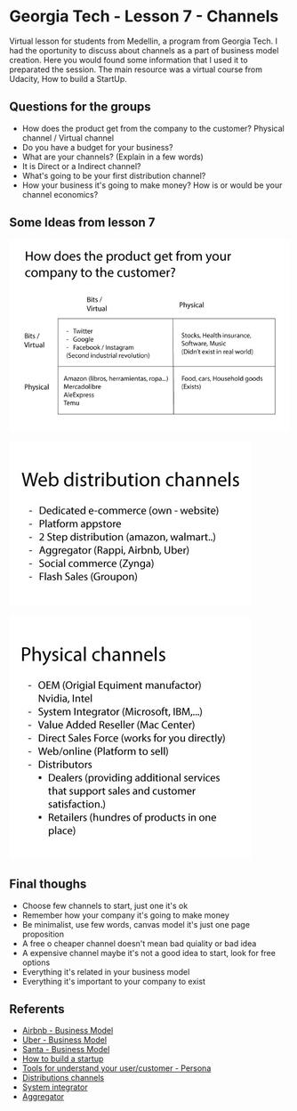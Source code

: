 # Georgia Tech - Lesson 7 - Channels

Virtual lesson for students from Medellin, a program from Georgia Tech. I had the oportunity to discuss about channels as a part of business model creation. Here you would found some information that I used it to preparated the session. The main resource was a virtual course from Udacity, How to build a StartUp.

## Questions for the groups

- How does the product get from the company to the customer? Physical channel / Virtual channel
- Do you have a budget for your business?
- What are your channels? (Explain in a few words)
- It is Direct or a Indirect channel?
- What's going to be your first distribution channel?
- How your business it's going to make money? How is or would be your channel economics?

## Some Ideas from lesson 7

![How does the product get from your company to the customer](https://raw.githubusercontent.com/xaca/talks/master/25%20-%20Georgia%20Tech%20-%20Lesson%207%20-%20Channels/images/01_product_from_company_to_customer.jpg)

![Web distribution](https://raw.githubusercontent.com/xaca/talks/master/25%20-%20Georgia%20Tech%20-%20Lesson%207%20-%20Channels/images/02_web_distribution_channel.jpg)

![Physical channel](https://raw.githubusercontent.com/xaca/talks/master/25%20-%20Georgia%20Tech%20-%20Lesson%207%20-%20Channels/images/03_physical_channel.jpg)

## Final thoughs

- Choose few channels to start, just one it's ok
- Remember how your company it's going to make money
- Be minimalist, use few words, canvas model it's just one page proposition
- A free o cheaper channel doesn't mean bad quiality or bad idea
- A expensive channel maybe it's not a good idea to start, look for free options
- Everything it's related in your business model
- Everything it's important to your company to exist

## Referents

- [Airbnb - Business Model](https://www.prismetric.com/airbnb-business-model/)
- [Uber - Business Model](https://fasrinaleem.medium.com/how-does-virtual-business-model-work-in-uber-769ae72fd933)
- [Santa - Business Model](https://designabetterbusiness.com/2017/12/21/why-the-business-model-of-santa-claus-is-so-successful/)
- [How to build a startup](https://www.udacity.com/enrollment/ep245)
- [Tools for understand your user/customer - Persona](https://design-toolkit.recursos.uoc.edu/es/design-thinking/)
- [Distributions channels](https://www.investopedia.com/terms/d/distribution-channel.asp)
- [System integrator](https://www.relevize.com/blog/pros-and-cons-of-system-integrator-partnerships-six-tips-for-success)
- [Aggregator](https://geomotiv.com/blog/how-to-develop-ecommerce-aggregators/)

